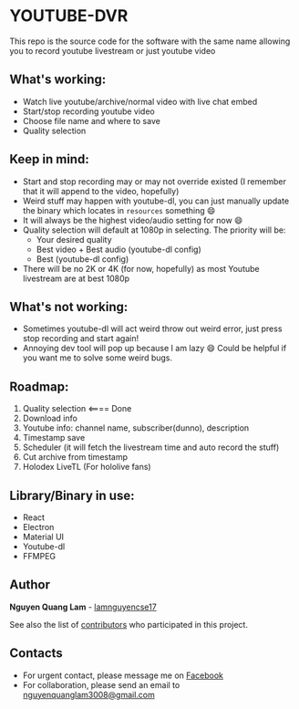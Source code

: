 # YOUTUBE-DVR
This repo is the source code for the software with the same name allowing you to record youtube livestream or just youtube video

## What's working:
- Watch live youtube/archive/normal video with live chat embed
- Start/stop recording youtube video
- Choose file name and where to save
- Quality selection

## Keep in mind:
- Start and stop recording may or may not override existed (I remember that it will append to the video, hopefully)
- Weird stuff may happen with youtube-dl, you can just manually update the binary which locates in `resources` something 😄 
- It will always be the highest video/audio setting for now 😄
- Quality selection will default at 1080p in selecting. The priority will be:
  - Your desired quality
  - Best video + Best audio (youtube-dl config)
  - Best (youtube-dl config)
- There will be no 2K or 4K (for now, hopefully) as most Youtube livestream are at best 1080p

## What's not working:
- Sometimes youtube-dl will act weird throw out weird error, just press stop recording and start again!
- Annoying dev tool will pop up because I am lazy 😄 Could be helpful if you want me to solve some weird bugs. 

## Roadmap:
1. Quality selection <==== Done
2. Download info
3. Youtube info: channel name, subscriber(dunno), description
4. Timestamp save
5. Scheduler (it will fetch the livestream time and auto record the stuff)
6. Cut archive from timestamp
7. Holodex LiveTL (For hololive fans)

## Library/Binary in use:
- React
- Electron
- Material UI
- Youtube-dl
- FFMPEG


## Author
**Nguyen Quang Lam** - [lamnguyencse17](https://github.com/lamnguyencse17)

See also the list of [contributors](https://github.com/lamnguyencse17/youtube-dvr/graphs/contributors) who participated in this project.

## Contacts
- For urgent contact, please message me on [Facebook](https://www.facebook.com/zodiac3011/)
- For collaboration, please send an email to [nguyenquanglam3008@gmail.com](mailto:nguyenquanglam3008@gmail.com)
